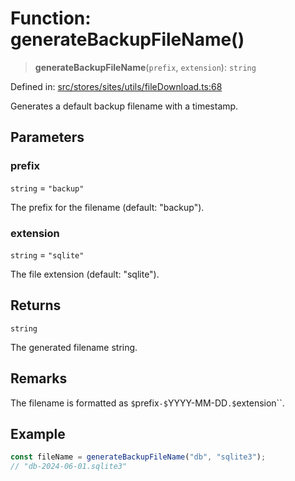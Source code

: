 # Function: generateBackupFileName()

> **generateBackupFileName**(`prefix`, `extension`): `string`

Defined in: [src/stores/sites/utils/fileDownload.ts:68](https://github.com/Nick2bad4u/Uptime-Watcher/blob/8a1973382d5fe14c52996ecda381894eb7ecd4a6/src/stores/sites/utils/fileDownload.ts#L68)

Generates a default backup filename with a timestamp.

## Parameters

### prefix

`string` = `"backup"`

The prefix for the filename (default: "backup").

### extension

`string` = `"sqlite"`

The file extension (default: "sqlite").

## Returns

`string`

The generated filename string.

## Remarks

The filename is formatted as `$`prefix`-$`YYYY-MM-DD`.$`extension``.

## Example

```typescript
const fileName = generateBackupFileName("db", "sqlite3");
// "db-2024-06-01.sqlite3"
```
